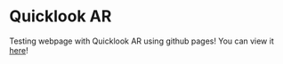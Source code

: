 # Quicklook AR 
Testing webpage with Quicklook AR using github pages! You can view it [here](quicklook.html)!
